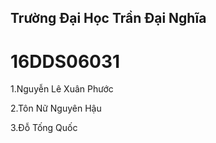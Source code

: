 
Trường Đại Học Trần Đại Nghĩa
--------------------------------------------

16DDS06031
===========================

1.Nguyễn Lê Xuân Phước

2.Tôn Nữ Nguyên Hậu

3.Đỗ Tống Quốc
